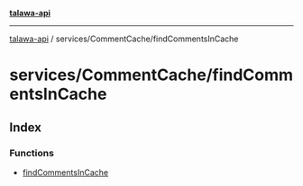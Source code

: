 [**talawa-api**](../../../README.md)

***

[talawa-api](../../../modules.md) / services/CommentCache/findCommentsInCache

# services/CommentCache/findCommentsInCache

## Index

### Functions

- [findCommentsInCache](functions/findCommentsInCache.md)
